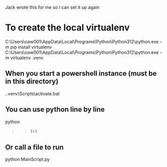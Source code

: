 Jack wrote this for me so I can set it up again

# To create the local virtualenv
C:\Users\oaw001\AppData\Local\Programs\Python\Python312\python.exe -m pip install virtualenv
C:\Users\oaw001\AppData\Local\Programs\Python\Python312\python.exe -m virtualenv .venv 

## When you start a powershell instance (must be in this directory)
.\.venv\Scripts\activate.bat

## You can use python line by line
python 
>> 1+1

## Or call a file to run
python MainScript.py